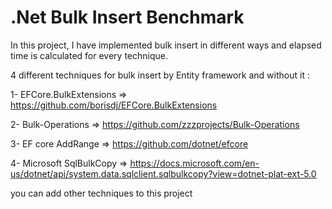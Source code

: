 
# .Net Bulk Insert Benchmark

In this project, I have implemented bulk insert in different ways and elapsed time is calculated for every technique.

4 different techniques for bulk insert by Entity framework and without it :


1- EFCore.BulkExtensions => https://github.com/borisdj/EFCore.BulkExtensions

2- Bulk-Operations => https://github.com/zzzprojects/Bulk-Operations

3- EF core AddRange  => https://github.com/dotnet/efcore

4- Microsoft SqlBulkCopy => https://docs.microsoft.com/en-us/dotnet/api/system.data.sqlclient.sqlbulkcopy?view=dotnet-plat-ext-5.0



you can add other techniques to this project
 
